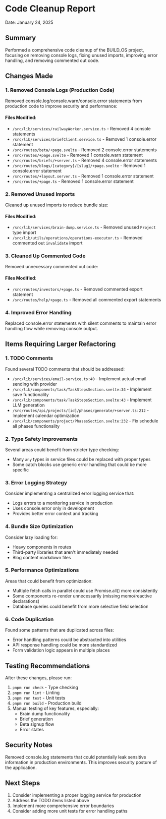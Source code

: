 # Code Cleanup Report

Date: January 24, 2025

## Summary

Performed a comprehensive code cleanup of the BUILD_OS project, focusing on removing console logs, fixing unused imports, improving error handling, and removing commented out code.

## Changes Made

### 1. Removed Console Logs (Production Code)

Removed console.log/console.warn/console.error statements from production code to improve security and performance:

#### Files Modified:

- `/src/lib/services/railwayWorker.service.ts` - Removed 4 console statements
- `/src/lib/services/briefClient.service.ts` - Removed 1 console.error statement
- `/src/routes/beta/+page.svelte` - Removed 2 console.error statements
- `/src/routes/+page.svelte` - Removed 1 console.warn statement
- `/src/routes/briefs/+server.ts` - Removed 4 console.error statements
- `/src/routes/blogs/[category]/[slug]/+page.svelte` - Removed 1 console.error statement
- `/src/routes/+layout.server.ts` - Removed 1 console.error statement
- `/src/routes/+page.ts` - Removed 1 console.error statement

### 2. Removed Unused Imports

Cleaned up unused imports to reduce bundle size:

#### Files Modified:

- `/src/lib/services/brain-dump.service.ts` - Removed unused `Project` type import
- `/src/lib/utils/operations/operations-executor.ts` - Removed commented out `invalidate` import

### 3. Cleaned Up Commented Code

Removed unnecessary commented out code:

#### Files Modified:

- `/src/routes/investors/+page.ts` - Removed commented export statement
- `/src/routes/help/+page.ts` - Removed all commented export statements

### 4. Improved Error Handling

Replaced console.error statements with silent comments to maintain error handling flow while removing console output.

## Items Requiring Larger Refactoring

### 1. TODO Comments

Found several TODO comments that should be addressed:

- `/src/lib/services/email-service.ts:40` - Implement actual email sending with provider
- `/src/lib/components/task/TaskStepsSection.svelte:34` - Implement save functionality
- `/src/lib/components/task/TaskStepsSection.svelte:43` - Implement LLM generation
- `/src/routes/api/projects/[id]/phases/generate/+server.ts:212` - Implement calendar optimization
- `/src/lib/components/project/PhasesSection.svelte:232` - Fix schedule all phases functionality

### 2. Type Safety Improvements

Several areas could benefit from stricter type checking:

- Many `any` types in service files could be replaced with proper types
- Some catch blocks use generic error handling that could be more specific

### 3. Error Logging Strategy

Consider implementing a centralized error logging service that:

- Logs errors to a monitoring service in production
- Uses console.error only in development
- Provides better error context and tracking

### 4. Bundle Size Optimization

Consider lazy loading for:

- Heavy components in routes
- Third-party libraries that aren't immediately needed
- Blog content markdown files

### 5. Performance Optimizations

Areas that could benefit from optimization:

- Multiple fetch calls in parallel could use Promise.all() more consistently
- Some components re-render unnecessarily (missing memo/reactive declarations)
- Database queries could benefit from more selective field selection

### 6. Code Duplication

Found some patterns that are duplicated across files:

- Error handling patterns could be abstracted into utilities
- API response handling could be more standardized
- Form validation logic appears in multiple places

## Testing Recommendations

After these changes, please run:

1. `pnpm run check` - Type checking
2. `pnpm run lint` - Linting
3. `pnpm run test` - Unit tests
4. `pnpm run build` - Production build
5. Manual testing of key features, especially:
    - Brain dump functionality
    - Brief generation
    - Beta signup flow
    - Error states

## Security Notes

Removed console.log statements that could potentially leak sensitive information in production environments. This improves security posture of the application.

## Next Steps

1. Consider implementing a proper logging service for production
2. Address the TODO items listed above
3. Implement more comprehensive error boundaries
4. Consider adding more unit tests for error handling paths
